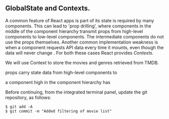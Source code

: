 
## GlobalState and Contexts.

A common feature of React apps is part of its state is required by many components. This can lead to 'prop drilling', where components in the middle of the component hierarchy transmit props from high-level components to low-level components. The intermediate components do not use the props themselves. Another common implementation weakness is when a component requests API data every time it mounts, even though the data will never change . For both these cases React provides *Contexts*.

We will use Context to store the movies and genres retrieved from TMDB. 

props carry state data from high-level components to 

a component high in the component hierarchy has 

Before continuing, from the integrated terminal panel, update the git repository, as follows:
~~~
$ git add -A
$ git commit -m "Added filtering of movie list"
~~~
